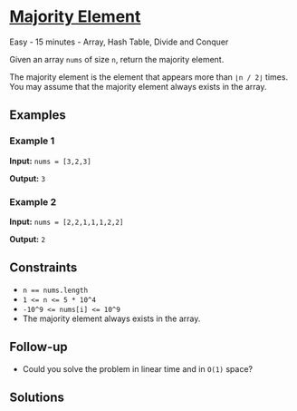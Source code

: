 # [Majority Element](https://leetcode.com/problems/majority-element/)

Easy - 15 minutes - Array, Hash Table, Divide and Conquer

Given an array `nums` of size `n`, return the majority element.

The majority element is the element that appears more than `⌊n / 2⌋` times. You may assume that the majority element always exists in the array.

## Examples

### Example 1

**Input:** `nums = [3,2,3]`

**Output:** `3`

### Example 2

**Input:** `nums = [2,2,1,1,1,2,2]`

**Output:** `2`

## Constraints

- `n == nums.length`
- `1 <= n <= 5 * 10^4`
- `-10^9 <= nums[i] <= 10^9`
- The majority element always exists in the array.

## Follow-up

- Could you solve the problem in linear time and in `O(1)` space?

## Solutions
